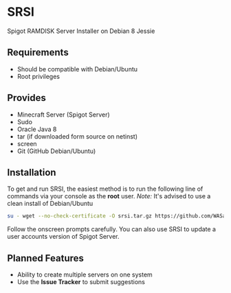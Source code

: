 # SRSI
Spigot RAMDISK Server Installer on Debian 8 Jessie

## Requirements

 - Should be compatible with Debian/Ubuntu
 - Root privileges

## Provides

 - Minecraft Server (Spigot Server)
 - Sudo
 - Oracle Java 8
 - tar (if downloaded form source on netinst)
 - screen
 - Git (GitHub Debian/Ubuntu)

## Installation

To get and run SRSI, the easiest method is to run the following line of commands via your console as the **root** user.
*Note:* It's advised to use a clean install of Debian/Ubuntu

```bash
su - wget --no-check-certificate -O srsi.tar.gz https://github.com/WASasquatch/srsi/archive/master.tar.gz&&cd /tmp&&mkdir srsi&&cd srsi&&cp /tmp/srsi.tar.gz /tmp/srsi&&tar -zxvf srsi.tar.gz --strip-components 1&&chmod a+x install&&./install
```

Follow the onscreen prompts carefully. You can also use SRSI to update a user accounts version of Spigot Server.

## Planned Features

- Ability to create multiple servers on one system
- Use the **Issue Tracker** to submit suggestions


